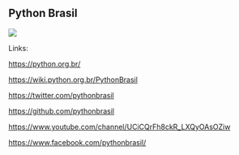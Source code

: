 ## Python Brasil

<a href="https://python.org.br/"><img src="https://python.org.br/theme/img/site-logo.svg"></a>

Links:

https://python.org.br/

https://wiki.python.org.br/PythonBrasil

https://twitter.com/pythonbrasil

https://github.com/pythonbrasil

https://www.youtube.com/channel/UCiCQrFh8ckR_LXQyOAsOZiw

https://www.facebook.com/pythonbrasil/
